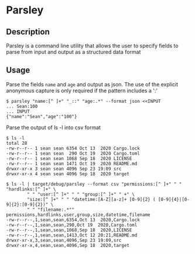 # Parsley

## Description
Parsley is a command line utility that allows the user to specify fields to parse from input and output as a structured data format

## Usage
Parse the fields `name` and `age` and output as json. The use of the explicit anonymous capture is only required if the pattern includes a ':'
```
$ parsley "name:[^ ]+" "_::" "age:.*" --format json <<INPUT
... Sean:100
... INPUT
{"name":"Sean","age":"100"}
```

Parse the output of ls -l into csv format
```
$ ls -l
total 28
-rw-r--r-- 1 sean sean 6354 Oct 13  2020 Cargo.lock
-rw-r--r-- 1 sean sean  290 Oct 19  2020 Cargo.toml
-rw-r--r-- 1 sean sean 1068 Sep 18  2020 LICENSE
-rw-r--r-- 1 sean sean 1471 Oct 19  2020 README.md
drwxr-xr-x 3 sean sean 4096 Sep 23 19:09 src
drwxr-xr-x 4 sean sean 4096 Sep 18  2020 target

$ ls -l | target/debug/parsley --format csv "permissions:[^ ]+" " " "hardlinks:[^ ]+" \
        " " "user:[^ ]+" " " "group:[^ ]+" " +" \
        "size:[^ ]+" " " "datetime:[A-Z][a-z]+ [0-9]{2} ( [0-9]{4}|[0-9]{2}:[0-9]{2})" \
        " " "filename:.*""
permissions,hardlinks,user,group,size,datetime,filename
-rw-r--r--,1,sean,sean,6354,Oct 13  2020,Cargo.lock
-rw-r--r--,1,sean,sean,290,Oct 19  2020,Cargo.toml
-rw-r--r--,1,sean,sean,1068,Sep 18  2020,LICENSE
-rw-r--r--,1,sean,sean,1413,Oct 12 20:21,README.md
drwxr-xr-x,3,sean,sean,4096,Sep 23 19:09,src
drwxr-xr-x,4,sean,sean,4096,Sep 18  2020,target
```